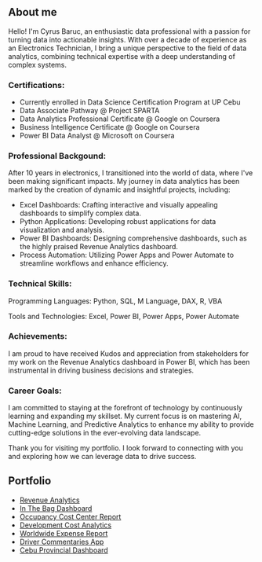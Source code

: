 # 

## About me
Hello! I'm Cyrus Baruc, an enthusiastic data professional with a passion for turning data into actionable insights. With over a decade of experience as an Electronics Technician, I bring a unique perspective to the field of data analytics, combining technical expertise with a deep understanding of complex systems.

### Certifications:
 - Currently enrolled in Data Science Certification Program at UP Cebu
 - Data Associate Pathway @ Project SPARTA
 - Data Analytics Professional Certificate @ Google on Coursera
 - Business Intelligence Certificate @ Google on Coursera
 - Power BI Data Analyst @ Microsoft on Coursera

### Professional Backgound:
After 10 years in electronics, I transitioned into the world of data, where I've been making significant impacts. My journey in data analytics has been marked by the creation of dynamic and insightful projects, including:
- Excel Dashboards: Crafting interactive and visually appealing dashboards to simplify complex data.
- Python Applications: Developing robust applications for data visualization and analysis.
- Power BI Dashboards: Designing comprehensive dashboards, such as the highly praised Revenue Analytics dashboard.
- Process Automation: Utilizing Power Apps and Power Automate to streamline workflows and enhance efficiency.

### Technical Skills:
Programming Languages: Python, SQL, M Language, DAX, R, VBA

Tools and Technologies: Excel, Power BI, Power Apps, Power Automate

### Achievements:
I am proud to have received Kudos and appreciation from stakeholders for my work on the Revenue Analytics dashboard in Power BI, which has been instrumental in driving business decisions and strategies.

### Career Goals:
I am committed to staying at the forefront of technology by continuously learning and expanding my skillset. My current focus is on mastering AI, Machine Learning, and Predictive Analytics to enhance my ability to provide cutting-edge solutions in the ever-evolving data landscape.

Thank you for visiting my portfolio. I look forward to connecting with you and exploring how we can leverage data to drive success.

<!---  For inquiries, you may contact me through my number +639565028805 or email me at 07hcurab27@gmail.com. 

#### Technical Skills: Python, Power BI, Power Apps, Power Automate, Advanced Excel, SQL, Tableau, SAP

### Education
[B.S. Industrial Technology major in Electronics @ Cebu Technological University (Mar 2012)](diploma.md)

### Certificates
- [Data Associate @ Project SPARTA (Nov 2022)](dataassociatecertificate.md)
- [Data Visualization @ Project SPARTA (Nov 2022)](datavisualization.md)
- [Data Governance @ Project SPARTA (Aug 2023)](datagovernance.md)
- [Computing @ Project SPARTA (Nov 2022)](computing.md)
- [Google Data Analytics @ Coursera (Jan 2023)](https://www.credly.com/badges/cf025b53-5775-4123-8da3-77bb869c4ace){:target="_blank"}
- [Google Business Intelligence @ Coursera (Feb 2024)](https://www.credly.com/badges/783d501a-01f2-4398-bada-7657c21a0281){:target="_blank"}
- [Microsoft Power BI Data Analyst @ Coursera (Mar 2024)](https://www.coursera.org/account/accomplishments/specialization/certificate/WMZL7QFCQ4TP){:target="_blank"}

### Work History / Projects
Advanced Excel Training Facilitator | Cebu Home & Builders Centre (Mar 2024 - Apr 2024)
- Familiarizing Excel
- Data Preparation
- Data Aggregation
--->
## Portfolio
- [Revenue Analytics](revanalytics.md)
- [In The Bag Dashboard](Inthebag.md)
- [Occupancy Cost Center Report](Occupancy_CC_Report.md)
- [Development Cost Analytics](DevelopmentCC.md)
- [Worldwide Expense Report](wwexpense.md)
- [Driver Commentaries App](drivercommenting.md)
- [Cebu Provincial Dashboard](cebuprovincialdashboard.md)




